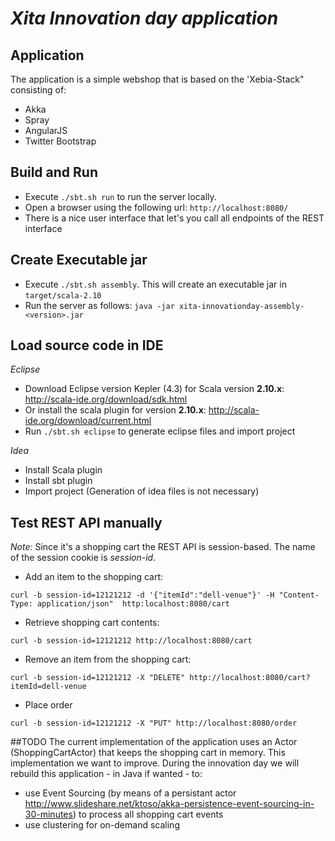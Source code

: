 # _Xita Innovation day application_ 

## Application
The application is a simple webshop that is based on the 'Xebia-Stack" consisting of: 
- Akka
- Spray
- AngularJS
- Twitter Bootstrap

## Build and Run
- Execute ```./sbt.sh run``` to run the server locally. 
- Open a browser using the following url: ```http://localhost:8080/```
- There is a nice user interface that let's you call all endpoints of the REST interface

## Create Executable jar
- Execute ```./sbt.sh assembly```. This will create an executable jar in ```target/scala-2.10```
- Run the server as follows: ```java -jar xita-innovationday-assembly-<version>.jar```


## Load source code in IDE
_Eclipse_
- Download Eclipse version Kepler (4.3) for Scala version **2.10.x**: http://scala-ide.org/download/sdk.html
- Or install the scala plugin for version **2.10.x**: http://scala-ide.org/download/current.html
- Run ```./sbt.sh eclipse``` to generate eclipse files and import project

_Idea_
- Install Scala plugin
- Install sbt plugin
- Import project (Generation of idea files is not necessary)

## Test REST API manually 
_Note:_ Since it's a shopping cart the REST API is session-based. The name of the session cookie is *session-id*.

- Add an item to the shopping cart:
```
curl -b session-id=12121212 -d '{"itemId":"dell-venue"}' -H "Content-Type: application/json"  http:localhost:8080/cart
```

- Retrieve shopping cart contents:
```
curl -b session-id=12121212 http://localhost:8080/cart
```

- Remove an item from the shopping cart:
```
curl -b session-id=12121212 -X "DELETE" http://localhost:8080/cart?itemId=dell-venue
```

- Place order
```
curl -b session-id=12121212 -X "PUT" http://localhost:8080/order
```

##TODO
The current implementation of the application uses an Actor (ShoppingCartActor) that keeps the shopping cart in memory. This implementation we want to improve. During the innovation day we will rebuild this application - in Java if wanted - to:
- use Event Sourcing (by means of a persistant actor http://www.slideshare.net/ktoso/akka-persistence-event-sourcing-in-30-minutes) to process all shopping cart events
- use clustering for on-demand scaling 

